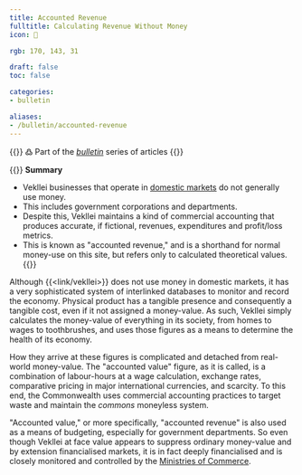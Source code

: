 ```yaml
---
title: Accounted Revenue
fulltitle: Calculating Revenue Without Money
icon: 💸

rgb: 170, 143, 31

draft: false
toc: false

categories:
- bulletin

aliases:
- /bulletin/accounted-revenue
---
```

{{<note>}}
߷ Part of the *[bulletin](/bulletin/)* series of articles
{{</note>}}

{{<note panel>}}
**Summary**

* Vekllei businesses that operate in [domestic markets](/factbook/society/state/finance/#domestic-markets) do not generally use money.
* This includes government corporations and departments.
* Despite this, Vekllei maintains a kind of commercial accounting that produces accurate, if fictional, revenues, expenditures and profit/loss metrics.
* This is known as "accounted revenue," and is a shorthand for normal money-use on this site, but refers only to calculated theoretical values.
{{</note>}}

Although {{<link/vekllei>}} does not use money in domestic markets, it has a very sophisticated system of interlinked databases to monitor and record the economy. Physical product has a tangible presence and consequently a tangible cost, even if it not assigned a money-value. As such, Vekllei simply calculates the money-value of everything in its society, from homes to wages to toothbrushes, and uses those figures as a means to determine the health of its economy.

How they arrive at these figures is complicated and detached from real-world money-value. The "accounted value" figure, as it is called, is a combination of labour-hours at a wage calculation, exchange rates, comparative pricing in major international currencies, and scarcity. To this end, the Commonwealth uses commercial accounting practices to target waste and maintain the *commons* moneyless system.

"Accounted value," or more specifically, "accounted revenue" is also used as a means of budgeting, especially for government departments. So even though Vekllei at face value appears to suppress ordinary money-value and by extension financialised markets, it is in fact deeply financialised and is closely monitored and controlled by the [Ministries of Commerce](/ministry-of-commerce/).
